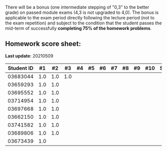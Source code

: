 There will be a bonus (one intermediate stepping of "0,3" to the better grade) on passed module exams (4,3 is not upgraded to 4,0). The bonus is applicable to the exam period directly following the lecture period (not to the exam repetition) and subject to the condition that the student passes the mid-term of successfully **completing 75% of the homework problems**.


## Homework score sheet:

**Last update**: 20210509

| Student ID | #1 | #2 | #3 | #4 | #5 | #6 | #7 | #8 | #9 |#10 |Sum |
| ---------- |:--:|:--:|:--:|:--:|:--:|:--:|:--:|:--:|:--:|:--:|:--:|
| 03683044   |1.0 |1.0 |1.0 |    |    |    |    |    |    |    |3.0 |
| 03659293   |1.0 |1.0 |    |    |    |    |    |    |    |    |2.0 |
| 03695552   |1.0 |1.0 |    |    |    |    |    |    |    |    |2.0 |
| 03714954   |1.0 |1.0 |    |    |    |    |    |    |    |    |2.0 |
| 03697668   |1.0 |1.0 |    |    |    |    |    |    |    |    |2.0 |
| 03662150   |1.0 |1.0 |    |    |    |    |    |    |    |    |2.0 |
| 03741582   |1.0 |1.0 |    |    |    |    |    |    |    |    |2.0 |
| 03689806   |1.0 |1.0 |    |    |    |    |    |    |    |    |2.0 |
| 03673439   |1.0 |    |    |    |    |    |    |    |    |    |1.0 |
